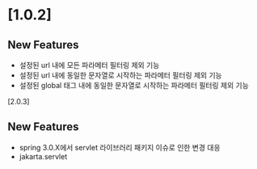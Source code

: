[1.0.2]
=======

## New Features
- 설정된 url 내에 모든 파라메터 필터링 제외 기능 
- 설정된 url 내에 동일한 문자열로 시작하는 파라메터 필터링 제외 기능
- 설정된 global 태그 내에 동일한 문자열로 시작하는 파라메터 필터링 제외 기능 

[2.0.3]

## New Features
- spring 3.0.X에서 servlet 라이브러리 패키지 이슈로 인한 변경 대응
- jakarta.servlet
